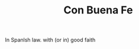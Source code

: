 ---
title: Con Buena Fe
letter: C
permalink: "/definitions/bld-con-buena-fe.html"
body: In Spanlsh law. with (or in) good faith
published_at: '2018-07-07'
source: Black's Law Dictionary 2nd Ed (1910)
layout: post
---